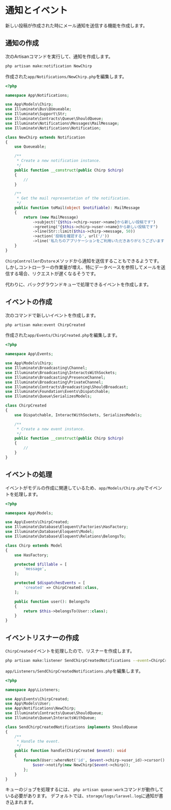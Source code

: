 # 通知とイベント

新しい投稿が作成された時にメール通知を送信する機能を作成します。

## 通知の作成

次のArtisanコマンドを実行して、通知を作成します。

```bash
php artisan make:notification NewChirp
```

作成された`app/Notifications/NewChirp.php`を編集します。

```php
<?php

namespace App\Notifications;

use App\Models\Chirp;
use Illuminate\Bus\QUeueable;
use Illuminate\Support\Str;
use Illuminate\Contracts\Queue\ShouldQueue;
use Illuminate\Notifications\Messages\MailMessage;
use Illuminate\Notifications\Notification;

class NewChirp extends Notification
{
    use Queueable;

    /**
     * Create a new notification instance.
     */
    public function __construct(public Chirp $chirp)
    {
        //
    }

    /**
     * Get the mail representation of the notification.
     */
    public function toMail(object $notifiable): MailMessage
    {
        return (new MailMessage)
            ->subject("{$this->chirp->user->name}から新しい投稿です")
            ->greeting("{$this->chirp->user->name}から新しい投稿です")
            ->line(Str::limit($this->chirp->message, 50))
            ->action('投稿を確認する', url('/'))
            ->line('私たちのアプリケーションをご利用いただきありがとうございます！');
    }
}
```

`ChirpController`の`store`メソッドから通知を送信することもできるようです。
しかしコントローラーの作業量が増え、特にデータベースを参照してメールを送信する場合、リクエストが遅くなるそうです。

代わりに、バックグラウンドキューで処理できるイベントを作成します。

## イベントの作成

次のコマンドで新しいイベントを作成します。

```bash
php artisan make:event ChirpCreated
```

作成された`app/Events/ChirpCreated.php`を編集します。

```php
<?php

namespace App\Events;

use App\Models\Chirp;
use Illuminate\Broadcasting\Channel;
use Illuminate\Broadcasting\InteractsWithSockets;
use Illuminate\Broadcasting\PresenceChannel;
use Illuminate\Broadcasting\PrivateChannel;
use Illuminate\Contracts\Broadcasting\ShouldBroadcast;
use Illuminate\Foundation\Events\Dispatchable;
use Illuminate\Queue\SerializesModels;

class ChirpCreated
{
    use Dispatchable, InteractWithSockets, SerializesModels;

    /**
     * Create a new event instance.
     */
    public function __construct(public Chirp $chirp)
    {
        //
    }
}
```

## イベントの処理

イベントがモデルの作成に関連しているため、`app/Models/Chirp.php`でイベントを処理します。

```php
<?php

namespace App\Models;

use App\Events\ChirpCreated;
use Illuminate\Database\Eloquent\Factories\HasFactory;
use Illuminate\Database\Eloquent\Model;
use Illuminate\Database\Eloquent\Relations\BelongsTo;

class Chirp extends Model
{
    use HasFactory;

    protected $fillable = [
        'message',
    ];

    protected $dispatchesEvents = [
        'created' => ChirpCreated::class,
    ];

    public function user(): BelongsTo
    {
        return $this->belongsTo(User::class);
    }
}
```

## イベントリスナーの作成

`ChirpCreated`イベントを処理したので、リスナーを作成します。

```bash
php artisan make:listener SendChirpCreatedNotifications --event=ChirpCreated
```

`app/Listeners/SendChirpCreatedNotifications.php`を編集します。

```php
<?php

namespace App\Listeners;

use App\Events\ChirpCreated;
use App\Models\User;
use App\Notifications\NewChirp;
use Illuminate\Contracts\Queue\ShouldQueue;
use Illuminate\Queue\InteractsWithQueue;

class SendChirpCreatedNotifications implements ShouldQueue
{
    /**
     * Handle the event.
     */
    public function handle(ChirpCreated $event): void
    {
        foreach(User::whereNot('id', $event->chirp->user_id)->cursor() as $user) {
            $user->notify(new NewChirp($event->chirp));
        };
    }
}
```

キューのジョブを処理するには、
`php artisan queue:work`コマンドが動作している必要があります。
デフォルトでは、`storage/logs/laravel.log`に通知が書き込まれます。
